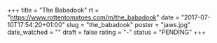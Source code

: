 +++
title = "The Babadook"
rt = "https://www.rottentomatoes.com/m/the_babadook"
date = "2017-07-10T17:54:20+01:00"
slug = "the_babadook"
poster = "jaws.jpg"
date_watched = ""
draft = false
rating = "-"
status = "PENDING"
+++
